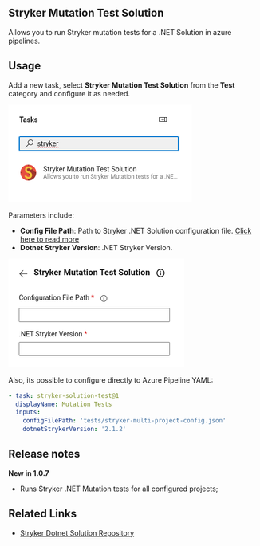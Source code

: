 ## Stryker Mutation Test Solution

Allows you to run Stryker mutation tests for a .NET Solution in azure pipelines.

## Usage
Add a new task, select **Stryker Mutation Test Solution** from the **Test** category and configure it as needed.

![Stryker Mutation Test Solution](images/stryker-mutation-solution-test.png)

Parameters include:
- **Config File Path**: Path to Stryker .NET Solution configuration file. [Click here to read more](https://github.com/JRafaelNascimento/stryker-dotnet-solution#readme)
- **Dotnet Stryker Version**: .NET Stryker Version.

![Stryker Mutation Test Config](images/stryker-mutation-solution-config.png)

Also, its possible to configure directly to Azure Pipeline YAML:

```yaml
- task: stryker-solution-test@1
  displayName: Mutation Tests
  inputs:
    configFilePath: 'tests/stryker-multi-project-config.json'
    dotnetStrykerVersion: '2.1.2'
```

## Release notes

**New in 1.0.7**
- Runs Stryker .NET Mutation tests for all configured projects;

## Related Links

- [Stryker Dotnet Solution Repository](https://github.com/JRafaelNascimento/stryker-dotnet-solution)
